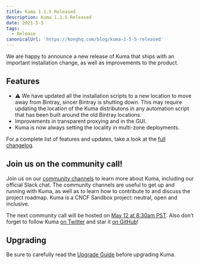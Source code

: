 ```yaml
---
title: Kuma 1.1.5 Released
description: Kuma 1.1.5 Released
date: 2021-5-5
tags:
  - Release
canonicalUrl: 'https://konghq.com/blog/kuma-1-5-5-released'
---
```


We are happy to announce a new release of Kuma that ships with an important installation change, as well as improvements to the product.

## Features

- ⚠️ We have updated all the installation scripts to a new location to move away from Bintray, sincer Bintray is shutting down. This may require updating the location of the Kuma distributons in any automation script that has been built around the old Bintray locations.
- Improvements in transparent proxying and in the GUI.
- Kuma is now always setting the locality in multi-zone deployments.

For a complete list of features and updates, take a look at the [full changelog](https://github.com/kumahq/kuma/blob/master/CHANGELOG.md).

## Join us on the community call!

Join us on our [community channels](https://kuma.io/community/) to learn more about Kuma, including our official Slack chat. The community channels are useful to get up and running with Kuma, as well as to learn how to contribute to and discuss the project roadmap. Kuma is a CNCF Sandbox project: neutral, open and inclusive.

The next community call will be hosted on [May 12 at 8:30am PST](https://kuma.io/community/). Also don’t forget to follow Kuma [on Twitter](https://twitter.com/kumamesh) and star it [on GitHub](https://github.com/kumahq/kuma)!

## Upgrading

Be sure to carefully read the [Upgrade Guide](https://github.com/kumahq/kuma/blob/master/UPGRADE.md) before upgrading Kuma.
